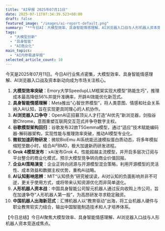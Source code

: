 ```yaml
---
title: "AI早报 2025年07月11日"
date: 2025-07-11T07:34:39.523+08:00
draft: false
featured_image: "/images/ai-report-default.png"
summary: "**今日AI：大模型效率、具身智能情感理解、AI浏览器入口战与人形机器人资本竞逐成焦点。**"
tags: 
  - "大模型创新"
  - "具身智能"
  - "AI商业化"
main_topics: 
  - "AI内参极速早报"
selected_article_count: 10
---
```


今天是2025年07月11日。今日AI行业焦点密集，大模型效率、具身智能情感理解、AI浏览器入口战及资本新动向成为市场关注核心。

1.  **大模型效率突破**：Emory大学SpeedupLLM框架实现大模型“熟能生巧”，推理成本最高降低56%并提升准确率，开辟AI效能优化新范式。
2.  **具身智能情感理解**：Meta推出“心智世界模型”，将人类意图、情感和社会关系纳入AI认知，旨在实现更具同理心的人机协作。
3.  **AI浏览器入口争夺**：OpenAI正招募顶尖人才打造“AI优先”新浏览器，剑指谷歌Chrome，意图重塑互联网交互范式并争夺数字主权。
4.  **谷歌模型架构回归**：谷歌发布32款T5Gemma模型，通过“适应”技术赋能编码器-解码器架构，实现性能与推理效率突破，推动AI模型专业化。
5.  **微软加速药物研发**：微软BioEmu AI系统能迅速模拟蛋白质动态，将多年模拟缩短至数小时，结合AI²BMD，极大加速新药研发进程。
6.  **Grok 4模型发布**：xAI发布Grok 4，性能超越主流模型，并开启多层次订阅与平台整合的商业化模式，预示大模型竞争转向商业价值回报。
7.  **企业AI策略演变**：企业正转向闭源与开源模型混合策略，利用开源模型的灵活性、成本效益和数据主权优势，重构AI战略。
8.  **AI认知影响思辨**：MIT“认知债务”研究被误读，AI对认知的负面影响并非不可逆，更关乎使用方式，或将带来认知资源优化而非简单退化。
9.  **人形机器人资本战**：中国具身智能公司智元机器人通过反向收购上市公司，旨在加速争夺“人形机器人第一股”，为高昂研发寻求稳定融资。
10. **中国机器人出海新范式**：汇博机器人以“教育驱动”出海，将工业机器人硬件与职业教育软实力结合，输出中国智能制造技术和人才培养体系。

【今日总结】今日AI聚焦大模型效率、具身智能情感理解、AI浏览器入口战与人形机器人资本竞逐成焦点。
